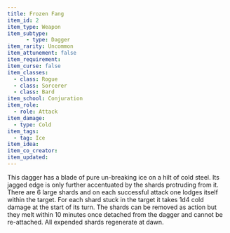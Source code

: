```yaml
---
title: Frozen Fang
item_id: 2
item_type: Weapon
item_subtype:
      - type: Dagger
item_rarity: Uncommon
item_attunement: false
item_requirement:
item_curse: false
item_classes:
  - class: Rogue
  - class: Sorcerer
  - class: Bard
item_school: Conjuration
item_role:
  - role: Attack
item_damage:
  - type: Cold
item_tags:
  - tag: Ice
item_idea:
item_co_creator:
item_updated:
---
```


This dagger has a blade of pure un-breaking ice on a hilt of cold steel. Its jagged edge is only further accentuated by the shards protruding from it. There are 6 large shards and on each successful attack one lodges itself within the target. For each shard stuck in the target it takes 1d4 cold damage at the start of its turn. The shards can be removed as action but they melt within 10 minutes once detached from the dagger and cannot be re-attached. All expended shards regenerate at dawn.

